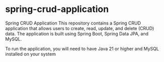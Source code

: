 # spring-crud-application

Spring CRUD Application
This repository contains a Spring CRUD application that allows users to create, read, update, and delete (CRUD) data. The application is built using Spring Boot, Spring Data JPA, and MySQL.

To run the application, you will need to have Java 21  or higher and MySQL installed on your system
